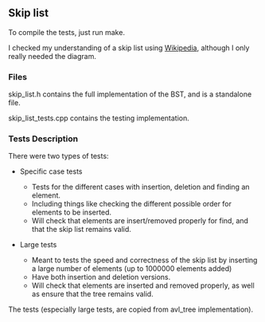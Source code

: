 ## Skip list

To compile the tests, just run make.

I checked my understanding of a skip list using [Wikipedia](https://en.wikipedia.org/wiki/Skip_list), although I only really needed the diagram.

### Files

skip_list.h contains the full implementation of the BST, and is a standalone file.

skip_list_tests.cpp contains the testing implementation.

### Tests Description

There were two types of tests:

- Specific case tests
    * Tests for the different cases with insertion, deletion and finding an element.
    * Including things like checking the different possible order for elements to be inserted.
    * Will check that elements are insert/removed properly for find, and that the skip list remains valid.


- Large tests
    * Meant to tests the speed and correctness of the skip list by inserting a large number of elements (up to 1000000 elements added)
    * Have both insertion and deletion versions.
    * Will check that elements are inserted and removed properly, as well as ensure that the tree remains valid.

The tests (especially large tests, are copied from avl_tree implementation).
